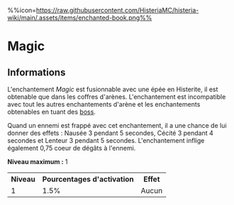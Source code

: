 %%icon=https://raw.githubusercontent.com/HisteriaMC/histeria-wiki/main/.assets/items/enchanted-book.png%%
# Magic

## Informations
L'enchantement *Magic* est fusionnable avec une épée en Histerite, il est obtenable que dans les coffres d'arènes. L'enchantement est incompatible avec tout les autres enchantements d'arène et les enchantements obtenables en tuant des [boss](https://histeria.fr/wiki/boss).

Quand un ennemi est frappé avec cet enchantement, il a une chance de lui donner des effets : Nausée 3 pendant 5 secondes, Cécité 3 pendant 4 secondes et Lenteur 3 pendant 5 secondes.
L'enchantement inflige également 0,75 coeur de dégâts à l'ennemi.

**Niveau maximum :** 1

<table>
  <tr>
    <th>Niveau</th>
    <th>Pourcentages d'activation</th>
    <th>Effet</th>
  </tr>
  <tr>
    <td>1</td>
    <td>1.5%</td>
    <td>Aucun</td>
  </tr>
</table>
